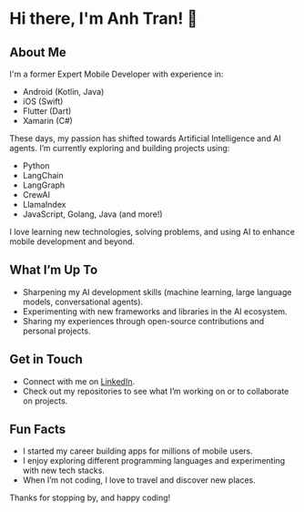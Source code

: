 # Hi there, I'm Anh Tran! 👋

<!-- Badges or fun GIFs are optional but can add character to your profile! -->
<!-- For example, you might add a visitor badge or GitHub stats. -->

## About Me
I'm a former Expert Mobile Developer with experience in:
- Android (Kotlin, Java)
- iOS (Swift)
- Flutter (Dart)
- Xamarin (C#)

These days, my passion has shifted towards Artificial Intelligence and AI agents. I’m currently exploring and building projects using:
- Python
- LangChain
- LangGraph
- CrewAI
- LlamaIndex
- JavaScript, Golang, Java (and more!)

I love learning new technologies, solving problems, and using AI to enhance mobile development and beyond.

## What I’m Up To
- Sharpening my AI development skills (machine learning, large language models, conversational agents).
- Experimenting with new frameworks and libraries in the AI ecosystem.
- Sharing my experiences through open-source contributions and personal projects.

## Get in Touch
- Connect with me on [LinkedIn](https://www.linkedin.com/in/tsnanh/).
- Check out my repositories to see what I’m working on or to collaborate on projects.

## Fun Facts
- I started my career building apps for millions of mobile users.
- I enjoy exploring different programming languages and experimenting with new tech stacks.
- When I’m not coding, I love to travel and discover new places.

Thanks for stopping by, and happy coding!
